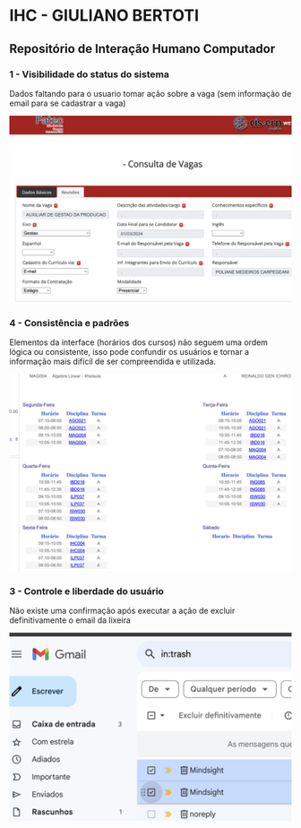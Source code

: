 # IHC - GIULIANO BERTOTI

## Repositório de Interação Humano Computador 


### 1 - Visibilidade do status do sistema

Dados faltando para o usuario tomar ação sobre a vaga (sem informação de email para se cadastrar a vaga)

<img src='./img/site_portal_vagas_fatec.png'>

### 4 - Consistência e padrões

Elementos da interface (horários dos cursos) não seguem uma ordem lógica ou consistente, isso pode confundir os usuários e tornar a informação mais difícil de ser compreendida e utilizada.

<img src='./img/site_portal_aluno_horario.png'>

### 3 - Controle e liberdade do usuário

Não existe uma confirmação após executar a ação de excluir definitivamente o email da lixeira

<img src='./img/site_gmail_lixeira.png'>

